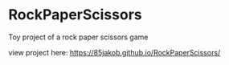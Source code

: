 # RockPaperScissors

Toy project of a rock paper scissors game

view project here: https://85jakob.github.io/RockPaperScissors/

